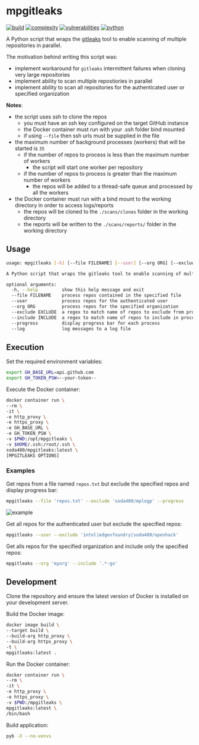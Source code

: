 # mpgitleaks
[![build](https://github.com/soda480/mpgitleaks/actions/workflows/main.yml/badge.svg)](https://github.com/soda480/mpgitleaks/actions/workflows/main.yml)
[![complexity](https://img.shields.io/badge/complexity-Simple:%205-brightgreen)](https://radon.readthedocs.io/en/latest/api.html#module-radon.complexity)
[![vulnerabilities](https://img.shields.io/badge/vulnerabilities-None-brightgreen)](https://pypi.org/project/bandit/)
[![python](https://img.shields.io/badge/python-3.9-teal)](https://www.python.org/downloads/)

A Python script that wraps the [gitleaks](https://github.com/zricethezav/gitleaks) tool to enable scanning of multiple repositories in parallel. 

The motivation behind writing this script was:
* implement workaround for `gitleaks` intermittent failures when cloning very large repositories
* implement ability to scan multiple repostiories in parallel
* implement ability to scan all repositories for the authenticated user or specified organization

**Notes**:
* the script uses ssh to clone the repos
  * you must have an ssh key configured on the target GitHub instance
  * the Docker container must run with your .ssh folder bind mounted
  * if using `--file` then ssh urls must be supplied in the file
* the maximum number of background processes (workers) that will be started is `35`
  * if the number of repos to process is less than the maximum number of workers
    * the script will start one worker per repository
  * if the number of repos to process is greater than the maximum number of workers
    * the repos will be added to a thread-safe queue and processed by all the workers
* the Docker container must run with a bind mount to the working directory in order to access logs/reports
  * the repos will be cloned to the `./scans/clones` folder in the working directory
  * the reports will be written to the `./scans/reports/` folder in the working directory


## Usage
```bash
usage: mpgitleaks [-h] [--file FILENAME] [--user] [--org ORG] [--exclude EXCLUDE] [--include INCLUDE] [--progress] [--log]

A Python script that wraps the gitleaks tool to enable scanning of multiple repositories in parallel

optional arguments:
  -h, --help         show this help message and exit
  --file FILENAME    process repos contained in the specified file
  --user             process repos for the authenticated user
  --org ORG          process repos for the specified organization
  --exclude EXCLUDE  a regex to match name of repos to exclude from processing
  --include INCLUDE  a regex to match name of repos to include in processing
  --progress         display progress bar for each process
  --log              log messages to a log file
```

## Execution

Set the required environment variables:
```bash
export GH_BASE_URL=api.github.com
export GH_TOKEN_PSW=--your-token--
```

Execute the Docker container:
```bash
docker container run \
--rm \
-it \
-e http_proxy \
-e https_proxy \
-e GH_BASE_URL \
-e GH_TOKEN_PSW \
-v $PWD:/opt/mpgitleaks \
-v $HOME/.ssh:/root/.ssh \
soda480/mpgitleaks:latest \
[MPGITLEAKS OPTIONS]
```

### Examples

Get repos from a file named `repos.txt` but exclude the specified repos and display progress bar:
```bash
mpgitleaks --file 'repos.txt' --exclude 'soda480/mplogp' --progress
```
![example](https://raw.githubusercontent.com/soda480/mpgitleaks/master/docs/images/example1.gif)

Get all repos for the authenticated user but exclude the specified repos:
```bash
mpgitleaks --user --exclude 'intel|edgexfoundry|soda480/openhack'
```

Get alls repos for the specified organization and include only the specified repos:
```bash
mpgitleaks --org 'myorg' --include '.*-go'
```

## Development

Clone the repository and ensure the latest version of Docker is installed on your development server.

Build the Docker image:
```bash
docker image build \
--target build \
--build-arg http_proxy \
--build-arg https_proxy \
-t \
mpgitleaks:latest .
```

Run the Docker container:
```bash
docker container run \
--rm \
-it \
-e http_proxy \
-e https_proxy \
-v $PWD:/mpgitleaks \
mpgitleaks:latest \
/bin/bash
```

Build application:
```bash
pyb -X --no-venvs
```
